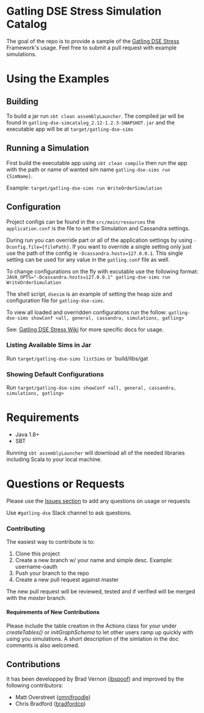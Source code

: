 # Gatling DSE Stress Simulation Catalog
The goal of the repo is to provide a sample of the [Gatling DSE Stress](https://github.com/datastax/gatling-dse-stress/) Framework's usage. Feel free to submit a pull request with example simulations.

# Using the Examples

## Building
To build a jar run `sbt clean assemblyLauncher`.  The compiled jar will be found in `gatling-dse-simcatalog_2.12-1.2.3-SNAPSHOT.jar` and the executable app will be at `target/gatling-dse-sims`


## Running a Simulation
First build the executable app using `sbt clean compile` then run the app with the path or name of wanted sim name `gatling-dse-sims run {SimName}`.  

Example: `target/gatling-dse-sims run WriteOrderSimulation`


## Configuration
Project configs can be found in the `src/main/resources` the `application.conf` is the file to set the Simulation and Cassandra settings.  

During run you can override part or all of the application settings by using `-Dconfig.file={filePath}`.  If you want to override a single setting only just use the path of the config ie `-Dcassandra.hosts=127.0.0.1`.  This single setting can be used for any value in the `gatling.conf` file as well.


To change configurations on the fly with excutable use the following format:
`JAVA_OPTS="-Dcassandra.hosts=127.0.0.1" gatling-dse-sims run WriteOrderSimulation`

The shell script, `dsesim` is an example of setting the heap size and configuration file for `gatling-dse-sims`.

To view all loaded and overridden configurations run the follow:
`gatling-dse-sims showConf <all, general, cassandra, simulations, gatling>`

See: [Gatling DSE Stress Wiki](https://github.com/datastax/gatling-dse-stress/wiki) for more specific docs for usage.


### Listing Available Sims in Jar
Run `target/gatling-dse-sims listSims` or `build/libs/gat

### Showing Default Configurations
Run `target/gatling-dse-sims showConf <all, general, cassandra, simulations, gatling>`


# Requirements
- Java 1.8+
- SBT

Running `sbt assemblyLauncher` will download all of the needed libraries including Scala to your local machine.

# Questions or Requests
Please use the [Issues section](https://github.com/datastax/gatling-dse-stress/issues) to add any questions on usage or requests

Use `#gatling-dse` Slack channel to ask questions.

### Contributing
The easiest way to contribute is to:
1. Clone this project
1. Create a new branch w/ your name and simple desc. Example: username-oauth
1. Push your branch to the repo
1. Create a new pull request against master

The new pull request will be reviewed, tested and if verified will be merged with the _master_ branch.

#### Requirements of New Contributions
Please include the table creation in the Actions class for your under _createTables()_ or _initGraphSchema_ to let other users ramp up quickly with using you simulations. A short description of the simlation in the doc comments is also welcomed.


## Contributions

It has been developped by Brad Vernon ([ibspoof](https://github.com/ibspoof)) and improved by the following contributors:

* Matt Overstreet ([omnifroodle](https://github.com/omnifroodle))
* Chris Bradford ([bradfordcp](https://github.com/bradfordcp))
